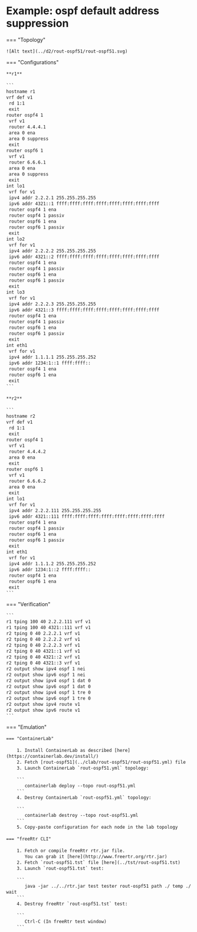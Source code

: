 # Example: ospf default address suppression

=== "Topology"

    ![Alt text](../d2/rout-ospf51/rout-ospf51.svg)

=== "Configurations"

    **r1**

    ```
    hostname r1
    vrf def v1
     rd 1:1
     exit
    router ospf4 1
     vrf v1
     router 4.4.4.1
     area 0 ena
     area 0 suppress
     exit
    router ospf6 1
     vrf v1
     router 6.6.6.1
     area 0 ena
     area 0 suppress
     exit
    int lo1
     vrf for v1
     ipv4 addr 2.2.2.1 255.255.255.255
     ipv6 addr 4321::1 ffff:ffff:ffff:ffff:ffff:ffff:ffff:ffff
     router ospf4 1 ena
     router ospf4 1 passiv
     router ospf6 1 ena
     router ospf6 1 passiv
     exit
    int lo2
     vrf for v1
     ipv4 addr 2.2.2.2 255.255.255.255
     ipv6 addr 4321::2 ffff:ffff:ffff:ffff:ffff:ffff:ffff:ffff
     router ospf4 1 ena
     router ospf4 1 passiv
     router ospf6 1 ena
     router ospf6 1 passiv
     exit
    int lo3
     vrf for v1
     ipv4 addr 2.2.2.3 255.255.255.255
     ipv6 addr 4321::3 ffff:ffff:ffff:ffff:ffff:ffff:ffff:ffff
     router ospf4 1 ena
     router ospf4 1 passiv
     router ospf6 1 ena
     router ospf6 1 passiv
     exit
    int eth1
     vrf for v1
     ipv4 addr 1.1.1.1 255.255.255.252
     ipv6 addr 1234:1::1 ffff:ffff::
     router ospf4 1 ena
     router ospf6 1 ena
     exit
    ```

    **r2**

    ```
    hostname r2
    vrf def v1
     rd 1:1
     exit
    router ospf4 1
     vrf v1
     router 4.4.4.2
     area 0 ena
     exit
    router ospf6 1
     vrf v1
     router 6.6.6.2
     area 0 ena
     exit
    int lo1
     vrf for v1
     ipv4 addr 2.2.2.111 255.255.255.255
     ipv6 addr 4321::111 ffff:ffff:ffff:ffff:ffff:ffff:ffff:ffff
     router ospf4 1 ena
     router ospf4 1 passiv
     router ospf6 1 ena
     router ospf6 1 passiv
     exit
    int eth1
     vrf for v1
     ipv4 addr 1.1.1.2 255.255.255.252
     ipv6 addr 1234:1::2 ffff:ffff::
     router ospf4 1 ena
     router ospf6 1 ena
     exit
    ```

=== "Verification"

    ```
    r1 tping 100 40 2.2.2.111 vrf v1
    r1 tping 100 40 4321::111 vrf v1
    r2 tping 0 40 2.2.2.1 vrf v1
    r2 tping 0 40 2.2.2.2 vrf v1
    r2 tping 0 40 2.2.2.3 vrf v1
    r2 tping 0 40 4321::1 vrf v1
    r2 tping 0 40 4321::2 vrf v1
    r2 tping 0 40 4321::3 vrf v1
    r2 output show ipv4 ospf 1 nei
    r2 output show ipv6 ospf 1 nei
    r2 output show ipv4 ospf 1 dat 0
    r2 output show ipv6 ospf 1 dat 0
    r2 output show ipv4 ospf 1 tre 0
    r2 output show ipv6 ospf 1 tre 0
    r2 output show ipv4 route v1
    r2 output show ipv6 route v1
    ```

=== "Emulation"

    === "ContainerLab"

        1. Install ContainerLab as described [here](https://containerlab.dev/install/)  
        2. Fetch [rout-ospf51](../clab/rout-ospf51/rout-ospf51.yml) file  
        3. Launch ContainerLab `rout-ospf51.yml` topology:  

        ```
           containerlab deploy --topo rout-ospf51.yml  
        ```
        4. Destroy ContainerLab `rout-ospf51.yml` topology:  

        ```
           containerlab destroy --topo rout-ospf51.yml  
        ```
        5. Copy-paste configuration for each node in the lab topology

    === "freeRtr CLI"

        1. Fetch or compile freeRtr rtr.jar file.  
           You can grab it [here](http://www.freertr.org/rtr.jar)  
        2. Fetch `rout-ospf51.tst` file [here](../tst/rout-ospf51.tst)  
        3. Launch `rout-ospf51.tst` test:  

        ```
           java -jar ../../rtr.jar test tester rout-ospf51 path ./ temp ./ wait
        ```
        4. Destroy freeRtr `rout-ospf51.tst` test:  

        ```
           Ctrl-C (In freeRtr test window)
        ```


